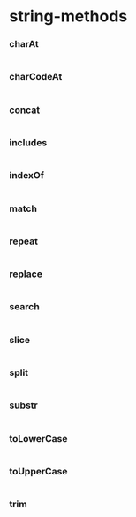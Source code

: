 # string-methods

### charAt
```javascript
```

### charCodeAt
```javascript
```

### concat
```javascript
```

### includes
```javascript
```

### indexOf
```javascript
```

### match
```javascript
```

### repeat
```javascript
```

### replace
```javascript
```

### search
```javascript
```

### slice
```javascript
```

### split
```javascript
```

### substr
```javascript
```

### toLowerCase
```javascript
```

### toUpperCase
```javascript
```

### trim
```javascript
```
